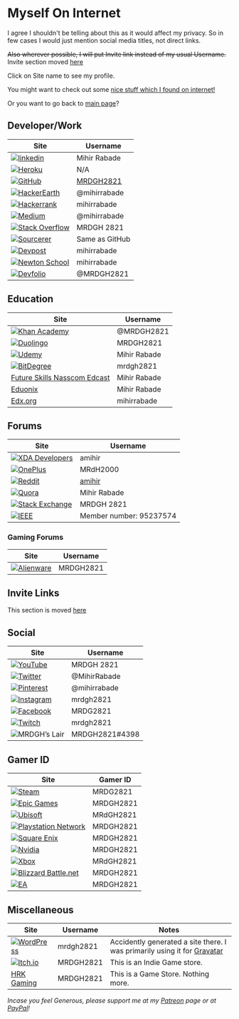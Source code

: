 # Myself On Internet

I agree I shouldn't be telling about this as it would affect my privacy. So in few cases I would just mention social media titles, not direct links.

<strike>Also wherever possible, I will put Invite link instead of my usual Username.</strike>
Invite section moved [here](/Miscellaneous/Invitations.md)

Click on Site name to see my profile.

You might want to check out some [nice stuff which I found on internet!](Nice_Stuff_On_Internet.md)

Or you want to go back to [main page](README.md)?

## Developer/Work

| Site                                                         | Username                                   |
| ------------------------------------------------------------ | ------------------------------------------ |
| [![linkedin](https://img.shields.io/badge/linkedin%20-%230077B5.svg?&style=for-the-badge&logo=linkedin&logoColor=white)](http://bit.ly/mrdghLI) | Mihir Rabade                               |
| [![Heroku](https://img.shields.io/badge/heroku%20-%23430098.svg?&style=for-the-badge&logo=heroku&logoColor=white)](https://www.heroku.com/home#) | N/A                                        |
| [![GitHub](https://img.shields.io/badge/github%20-%23121011.svg?&style=for-the-badge&logo=github&logoColor=white)](https://mrdgh2821.github.io/MRDGH2821/) | [MRDGH2821](https://github.com/MRDGH2821/) |
| [![HackerEarth](https://img.shields.io/badge/HackerEarth%20-%232C3454.svg?&style=for-the-badge&logo=HackerEarth&logoColor=white)](https://www.hackerearth.com/@mihirrabade) | @mihirrabade                               |
| [![Hackerrank](https://img.shields.io/badge/-Hackerrank-2EC866?style=for-the-badge&logo=HackerRank&logoColor=white)](https://www.hackerrank.com/mihirrabade) | mihirrabade                                |
| [![Medium](https://img.shields.io/badge/Medium%20-%23000000.svg?&style=for-the-badge&logo=Medium&logoColor=white)](https://medium.com/@mihirrabade) | @mihirrabade                               |
| [![Stack Overflow](https://img.shields.io/badge/-Stackoverflow-FE7A16?style=for-the-badge&logo=stack-overflow&logoColor=white)](https://stackoverflow.com/users/12562197/mrdgh-2821) | MRDGH 2821                                 |
| [![Sourcerer](https://img.shields.io/badge/Sourcerer%20-%2300E7AA.svg?&style=for-the-badge&logo=Sourcerer&logoColor=white)](https://sourcerer.io/mrdgh2821) | Same as GitHub                             |
| [![Devpost](https://img.shields.io/badge/Devpost%20-%23003E54.svg?&style=for-the-badge&logo=Devpost&logoColor=white)](https://devpost.com/mihirrabade) | mihirrabade                                |
| [![Newton School](https://img.shields.io/badge/Newton%20School%20-%23719DE6.svg?&style=for-the-badge&logo=Newton%20School&logoColor=56CAD1)](https://my.newtonschool.co/user/mihirrabade/) | mihirrabade                                |
| [![Devfolio](https://img.shields.io/badge/Devfolio%20-%233770FF.svg?&style=for-the-badge&logo=Devfolio&logoColor=white)](https://devfolio.co/@MRDGH2821) | @MRDGH2821                                 |

## Education

| Site                                                         | Username     |
| ------------------------------------------------------------ | ------------ |
| [![Khan Academy](https://img.shields.io/badge/Khan%20Academy%20-%2314BF96.svg?&style=for-the-badge&logo=Khan%20Academy&logoColor=white)](http://www.khanacademy.org/profile/MRDGH2821) | @MRDGH2821   |
| [![Duolingo](https://img.shields.io/badge/Duolingo%20-%234DC730.svg?&style=for-the-badge&logo=Duolingo&logoColor=white)](https://www.duolingo.com/MRDGH2821) | MRDGH2821    |
| [![Udemy](https://img.shields.io/badge/Udemy%20-%23EA5252.svg?&style=for-the-badge&logo=Udemy&logoColor=white)](https://www.udemy.com/user/mrdgh-2821/) | Mihir Rabade |
| [![BitDegree](https://img.shields.io/badge/Bitdegree%20-%23000000.svg?&style=for-the-badge&logo=BitDegree&logoColor=white)](https://www.bitdegree.org/user/mrdgh-2821/profile) | mrdgh2821    |
| [Future Skills Nasscom Edcast](https://futureskillsnasscom.edcast.com/) | Mihir Rabade |
| [Eduonix](https://www.eduonix.com/u/mrdgh-2821)              | Mihir Rabade |
| [Edx.org](https://profile.edx.org/u/mihirrabade)             | mihirrabade  |

## Forums

| Site                                                         | Username                                     |
| ------------------------------------------------------------ | -------------------------------------------- |
| [![XDA Developers](https://img.shields.io/badge/XDA-Developers%20-%23AC6E2F.svg?&style=for-the-badge&logo=XDA-Developers&logoColor=white)](https://forum.xda-developers.com/member.php?u=6224863) | amihir                                       |
| [![OnePlus](https://img.shields.io/badge/OnePlus%20-%23EB0028.svg?&style=for-the-badge&logo=OnePlus&logoColor=white)](https://forums.oneplus.com/members/mrdh2000.1474463/) | MRdH2000                                     |
| [![Reddit](https://img.shields.io/badge/Reddit%20-%23FF4500.svg?&style=for-the-badge&logo=Reddit&logoColor=white)](https://www.reddit.com/user/amihir) | [amihir](https://www.reddit.com/r/MRDC2821/) |
| [![Quora](https://img.shields.io/badge/Quora%20-%23B92B27.svg?&style=for-the-badge&logo=Quora&logoColor=white)](https://www.quora.com/profile/Mihir-Rabade) | Mihir Rabade                                 |
| [![Stack Exchange](https://img.shields.io/badge/Stack%20Exchange%20-%23ffffff.svg?&style=for-the-badge&logo=StackExchange&logoColor=white)](https://stackexchange.com/users/17341742/mrdgh-2821) | MRDGH 2821                                   |
| [![IEEE](https://img.shields.io/badge/IEEE%20-%23006699.svg?&style=for-the-badge&logo=IEEE&logoColor=white)](http://www.ieee.org/) | Member number: 95237574                      |

### Gaming Forums

| Site                                                                                                                                                                                         | Username  |
| -------------------------------------------------------------------------------------------------------------------------------------------------------------------------------------------- | --------- |
| [![Alienware](https://img.shields.io/badge/Alienware%20Arena%20-%23FFFFFF.svg?&style=for-the-badge&logo=Alienware%20Arena&logoColor=white)](https://www.alienwarearena.com/member/MRDGH2821) | MRDGH2821 |

## Invite Links

This section is moved [here](/Miscellaneous/Invitations.md)

## Social

| Site                                                         | Username       |
| ------------------------------------------------------------ | -------------- |
| [![YouTube](https://img.shields.io/badge/MRDGH%202821%20-%23FF0000.svg?&style=for-the-badge&logo=YouTube&logoColor=white)](http://bit.ly/YTmrdgh) | MRDGH 2821     |
| [![Twitter](https://img.shields.io/badge/@MihirRabade%20-%231DA1F2.svg?&style=for-the-badge&logo=Twitter&logoColor=white)](http://bit.ly/mrdghtw) | @MihirRabade   |
| [![Pinterest](https://img.shields.io/badge/@mihirrabade%20-%23E60023.svg?&style=for-the-badge&logo=Pinterest&logoColor=white)](https://www.pinterest.com/mihirrabade/) | @mihirrabade   |
| [![Instagram](https://img.shields.io/badge/mrdgh2821%20-%23E4405F.svg?&style=for-the-badge&logo=Instagram&logoColor=white)](http://bit.ly/mrdghig) | mrdgh2821      |
| [![Facebook](https://img.shields.io/badge/Facebook%20-%231877F2.svg?&style=for-the-badge&logo=Facebook&logoColor=white)](http://bit.ly/mrdghfb) | MRDG2821       |
| [![Twitch](https://img.shields.io/badge/mrdgh2821%20-%239146FF.svg?&style=for-the-badge&logo=Twitch&logoColor=white)](https://www.twitch.tv/mrdgh2821) | mrdgh2821      |
| ![MRDGH’s Lair](https://img.shields.io/badge/MRDGH's%20Lair%20-%237289DA.svg?&style=for-the-badge&logo=discord&logoColor=white) | MRDGH2821#4398 |

## Gamer ID

| Site                                                         | Gamer ID  |
| ------------------------------------------------------------ | --------- |
| [![Steam](https://img.shields.io/badge/Steam%20-%23000000.svg?&style=for-the-badge&logo=steam&logoColor=white)](http://bit.ly/mrdghSTEAM) | MRDG2821  |
| [![Epic Games](https://img.shields.io/badge/epic%20games%20-%23313131.svg?&style=for-the-badge&logo=epic%20games&logoColor=white)](https://www.epicgames.com/) | MRDGH2821 |
| [![Ubisoft](https://img.shields.io/badge/Ubisoft%20-%23F5F5F5.svg?&style=for-the-badge&logo=Ubisoft&logoColor=black)](https://ubisoftconnect.com/en-US/) | MRdGH2821 |
| [![Playstation Network](https://img.shields.io/badge/PSN%20-%230070D1.svg?&style=for-the-badge&logo=Playstation&logoColor=white)](https://my.playstation.com/profile/MRDGH2821) | MRDGH2821 |
| [![Square Enix](https://img.shields.io/badge/Square%20Enix%20-%23ED1C24.svg?&style=for-the-badge&logo=Square%20Enix&logoColor=white)](https://square-enix-games.com/) | MRDGH2821 |
| [![Nvidia](https://img.shields.io/badge/nVIDIA%20-%2376B900.svg?&style=for-the-badge&logo=nVIDIA&logoColor=white)](https://www.nvidia.com/) | MRDGH2821 |
| [![Xbox](https://img.shields.io/badge/Xbox%20-%23107C10.svg?&style=for-the-badge&logo=Xbox&logoColor=white)](https://www.xbox.com/) | MRdGH2821 |
| [![Blizzard Battle.net](https://img.shields.io/badge/battle.net%20-%2300AEFF.svg?&style=for-the-badge&logo=battle.net&logoColor=white)](https://www.blizzard.com/) | MRDGH2821 |
| [![EA](https://img.shields.io/badge/ea%20-%23000000.svg?&style=for-the-badge&logo=ea&logoColor=white)](https://www.ea.com/) | MRDGH2821 |

## Miscellaneous

| Site                                                         | Username  | Notes                                                        |
| ------------------------------------------------------------ | --------- | ------------------------------------------------------------ |
| [![WordPress](https://img.shields.io/badge/WordPress%20-%23117AC9.svg?&style=for-the-badge&logo=WordPress&logoColor=white)](https://mrdgh2821.wordpress.com/) | mrdgh2821 | Accidently generated a site there. I was primarily using it for [Gravatar](https://bit.ly/36fl6Ee) |
| [![Itch.io](https://img.shields.io/badge/Itch%20-%23FF0B34.svg?&style=for-the-badge&logo=Itch.io&logoColor=white)](https://mrdgh2821.itch.io) | MRDGH2821 | This is an Indie Game store.                                 |
| [HRK Gaming](https://www.hrkgame.com/en/profile/MRDGH2821/)  | MRDGH2821 | This is a Game Store. Nothing more.                          |

_Incase you feel Generous, please support me at my [Patreon](https://www.patreon.com/mrdgh2821) page or at [PayPal](https://paypal.me/mrdgh2821)!_
